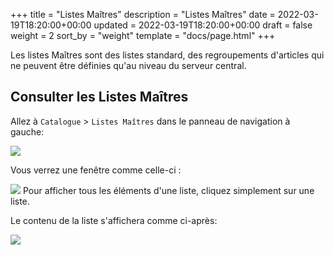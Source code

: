 +++
title = "Listes Maîtres"
description = "Listes Maîtres"
date = 2022-03-19T18:20:00+00:00
updated = 2022-03-19T18:20:00+00:00
draft = false
weight = 2
sort_by = "weight"
template = "docs/page.html"
+++

Les listes Maîtres sont des listes standard, des regroupements d'articles qui ne peuvent être définies qu'au niveau du serveur central. 

## Consulter les Listes Maîtres

Allez à `Catalogue` > `Listes Maîtres` dans le panneau de navigation à gauche: 

![](/docs/catalogue/images/cat_gotoml.png)

Vous verrez une fenêtre comme celle-ci : 

![](/docs/catalogue/images/cat_mllist.png)
Pour afficher tous les éléments d'une liste, cliquez simplement sur une liste.


Le contenu de la liste s'affichera comme ci-après:

![](/docs/catalogue/images/cat_mldetail.png)


